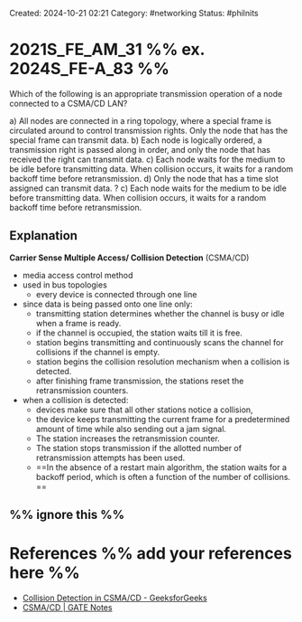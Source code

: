 Created: 2024-10-21 02:21
Category: #networking
Status: #philnits



# 2021S_FE_AM_31 %% ex. 2024S_FE-A_83 %%

Which of the following is an appropriate transmission operation of a node connected to a CSMA/CD LAN?

a) All nodes are connected in a ring topology, where a special frame is circulated around to control transmission rights. Only the node that has the special frame can transmit data.
b) Each node is logically ordered, a transmission right is passed along in order, and only the node that has received the right can transmit data.
c) Each node waits for the medium to be idle before transmitting data. When collision occurs, it waits for a random backoff time before retransmission.
d) Only the node that has a time slot assigned can transmit data.
? 
c) Each node waits for the medium to be idle before transmitting data. When collision occurs, it waits for a random backoff time before retransmission.

## Explanation

**Carrier Sense Multiple Access/ Collision Detection** (CSMA/CD) 
- media access control method
- used in bus topologies
	- every device is connected through one line
- since data is being passed onto one line only:
	- transmitting station determines whether the channel is busy or idle when a frame is ready.
	- if the channel is occupied, the station waits till it is free.
	- station begins transmitting and continuously scans the channel for collisions if the channel is empty.
	- station begins the collision resolution mechanism when a collision is detected.
	- after finishing frame transmission, the stations reset the retransmission counters.
- when a collision is detected:
	- devices make sure that all other stations notice a collision, 
	- the device keeps transmitting the current frame for a predetermined amount of time while also sending out a jam signal.
	- The station increases the retransmission counter.
	- The station stops transmission if the allotted number of retransmission attempts has been used.
	- ==In the absence of a restart main algorithm, the station waits for a backoff period, which is often a function of the number of collisions. ==



%% ignore this %%
---









# References %% add your references here %%
- [Collision Detection in CSMA/CD - GeeksforGeeks](https://www.geeksforgeeks.org/collision-detection-csmacd/)
- [CSMA/CD | GATE Notes](https://byjus.com/gate/csma-cd-notes/)